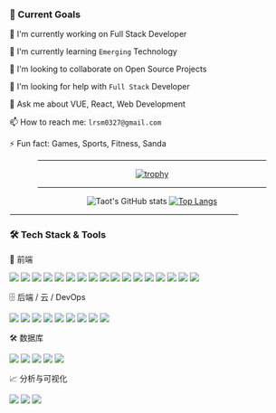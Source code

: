 
### 🎯 Current Goals

  🔭 I'm currently working on Full Stack Developer
  
  🌱 I'm currently learning `Emerging` Technology
  
  👯 I'm looking to collaborate on Open Source Projects
  
  🤔 I'm looking for help with `Full Stack` Developer
  
  💬 Ask me about VUE, React, Web Development
  
  📫 How to reach me: `lrsm0327@gmail.com`
  
  ⚡ Fun fact: Games, Sports, Fitness, Sanda




<div align="center">
  <hr style="border: 1px solid #eee; width: 80%;"/>

  [![trophy](https://github-profile-trophy.vercel.app/?username=lrsm21427&row=1&margin-w=10&theme=light_lover)](https://github.com/ryo-ma/github-profile-trophy)
</div>
  
<div align="center">
  <hr style="border: 1px solid #eee; width: 80%;"/>

  ![Taot's GitHub stats](https://github-readme-stats.vercel.app/api?username=Taot-chen) [![Top Langs](https://github-readme-stats.vercel.app/api/top-langs/?username=lrsm21427&layout=compact&langs_count=8)](https://github.com/anuraghazra/github-readme-stats)
</div>

<div>
  <hr style="border: 1px solid #eee; width: 80%;"/>

### 🛠️ Tech Stack & Tools

🎨 前端

<img src="https://img.shields.io/badge/-HTML5-E34F26?style=flat-square&logo=html5&logoColor=white" /> <img src="https://img.shields.io/badge/-CSS3-1572B6?style=flat-square&logo=css&logoColor=white" /> <img src="https://img.shields.io/badge/-JavaScript-F7DF1E?style=flat-square&logo=javascript&logoColor=black" /> <img src="https://img.shields.io/badge/-React-61DAFB?style=flat-square&logo=react&logoColor=black" /> <img src="https://img.shields.io/badge/-Vue.js-4FC08D?style=flat-square&logo=vue.js&logoColor=white" /> <img src="https://img.shields.io/badge/-Next.js-000000?style=flat-square&logo=next.js&logoColor=white" /> <img src="https://img.shields.io/badge/-Tailwind%20CSS-38B2AC?style=flat-square&logo=tailwind-css&logoColor=white" /> <img src="https://img.shields.io/badge/-Sass-CC6699?style=flat-square&logo=sass&logoColor=white" /> <img src="https://img.shields.io/badge/-TypeScript-3178C6?style=flat-square&logo=typescript&logoColor=white" /> <img src="https://img.shields.io/badge/-Less-1D365D?style=flat-square&logo=less&logoColor=white" /> <img src="https://img.shields.io/badge/-Element--UI-409EFF?style=flat-square&logo=element&logoColor=white" /> <img src="https://img.shields.io/badge/-Element%20Plus-409EFF?style=flat-square&logo=element&logoColor=white" /> <img src="https://img.shields.io/badge/-ECharts-AA344D?style=flat-square&logo=apacheecharts&logoColor=white" /> <img src="https://img.shields.io/badge/-D3.js-F9A03C?style=flat-square&logo=d3&logoColor=black" /> <img src="https://img.shields.io/badge/-FineUI-007ACC?style=flat-square&logoColor=white" /> <img src="https://img.shields.io/badge/-Vite-646CFF?style=flat-square&logo=vite&logoColor=white" /> <img src="https://img.shields.io/badge/-Webpack-8DD6F9?style=flat-square&logo=webpack&logoColor=black" />


🗄️ 后端 / 云 / DevOps

<img src="https://img.shields.io/badge/-jQuery-0769AD?style=flat-square&logo=jquery&logoColor=white" /> <img src="https://img.shields.io/badge/-Spring-6DB33F?style=flat-square&logo=spring&logoColor=white" /> <img src="https://img.shields.io/badge/-Spring%20Boot-6DB33F?style=flat-square&logo=springboot&logoColor=white" /> <img src="https://img.shields.io/badge/-Node.js-339933?style=flat-square&logo=node.js&logoColor=white" /> <img src="https://img.shields.io/badge/-Express-000000?style=flat-square&logo=express&logoColor=white" /> <img src="https://img.shields.io/badge/-Docker-2496ED?style=flat-square&logo=docker&logoColor=white" /> <img src="https://img.shields.io/badge/-Git-F05032?style=flat-square&logo=git&logoColor=white" /> <img src="https://img.shields.io/badge/-ASP.NET-512BD4?style=flat-square&logo=dotnet&logoColor=white" /> <img src="https://img.shields.io/badge/-.NET%20Core-512BD4?style=flat-square&logo=dotnet&logoColor=white" />

🛠️ 数据库

<img src="https://img.shields.io/badge/-PostgreSQL-336791?style=flat-square&logo=postgresql&logoColor=white" /> <img src="https://img.shields.io/badge/-MySQL-4479A1?style=flat-square&logo=mysql&logoColor=white" /> <img src="https://img.shields.io/badge/-SQLite-003B57?style=flat-square&logo=sqlite&logoColor=white" /> <img src="https://img.shields.io/badge/-Redis-DC382D?style=flat-square&logo=redis&logoColor=white" /> <img src="https://img.shields.io/badge/-MongoDB-47A248?style=flat-square&logo=mongodb&logoColor=white" />

📈 分析与可视化

<img src="https://img.shields.io/badge/-Python-3776AB?style=flat-square&logo=python&logoColor=white" /> <img src="https://img.shields.io/badge/-Pandas-150458?style=flat-square&logo=pandas&logoColor=white" /> <img src="https://img.shields.io/badge/-Plotly-3F4F75?style=flat-square&logo=plotly&logoColor=white" />

</div>
